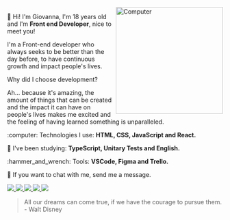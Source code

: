 <img src="https://raw.githubusercontent.com/MicaelliMedeiros/micaellimedeiros/master/image/computer-illustration.png" min-width="20px" max-width="300px" width="250px" align="right" alt="Computer">
    
    
    
<p align="left">
    💜 Hi! I'm Giovanna, I'm 18 years old and I'm <strong>Front end Developer</strong>, nice to meet you!
</p>

<p align="left">
I'm a Front-end developer who always seeks to be better than the day before, to have continuous growth and impact people's lives.

Why did I choose development?
    
Ah… because it's amazing, the amount of things that can be created and the impact it can have on people's lives makes me excited and the feeling of having learned something is unparalleled.
</p>

<p align="left">
  :computer:  Technologies I use: <strong>HTML, CSS, JavaScript and React.</strong>
</p>

<p align="left">
  🎯 I've been studying: <strong>TypeScript, Unitary Tests and English.</strong>
</p>

<p align="left">
  :hammer_and_wrench:  Tools: <strong>VSCode, Figma and Trello.</strong>
</p>

<p align="left">
  💌  If you want to chat with me, send me a message.
</p>

<p align="left">
  <a href="https://www.instagram.com/_gripada/?hl=pt-br" alt="Instagram" target=_blank>
    <img src="https://img.shields.io/badge/-Instagram-1C1C1C?style=for-the-badge&logo=Instagram&logoColor=6F2BFF&link=https://www.instagram.com/_gripada/"/>
  </a>
  
  <a href="https://www.linkedin.com/in/giovannalinda" alt="Linkedin" target=_blank>
    <img src="https://img.shields.io/badge/-Linkedin-1C1C1C?style=for-the-badge&logo=Linkedin&logoColor=6F2BFF&link=https://www.linkedin.com/in/giovannalinda"/>
  </a>
  
  <a href="mailto:eugiovannasouza@gmail.com" alt="gmail">
    <img src="https://img.shields.io/badge/-gmail-1C1C1C?style=for-the-badge&logo=gmail&logoColor=6F2BFF&link=mailto:gustavohenri316@gmail.com"/>
  </a>
    
 <a href="https://giovannalinda.vercel.app" alt="Blog" target=_blank>
 <img src="https://img.shields.io/badge/Blog-1C1C1C?style=for-the-badge&logo=react&logoColor=6F2BFF&link=https://giovannalinda.vercel.app"/>
 </a>      
    
 <a href="https://twitter.com/gripada_" alt="Twitter" target=_blank>
    <img src="https://img.shields.io/badge/Twitter-1C1C1C?style=for-the-badge&logo=twitter&logoColor=6F2BFF&link=https://twitter.com/gripada_"/>
 </a>


> All our dreams can come true, if we have the courage to pursue them. - Walt Disney
